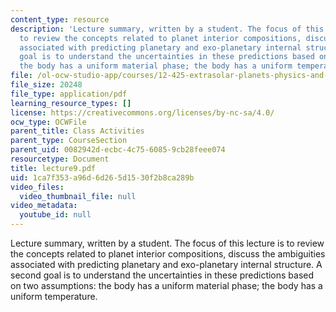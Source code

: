 ```yaml
---
content_type: resource
description: 'Lecture summary, written by a student. The focus of this lecture is
  to review the concepts related to planet interior compositions, discuss the ambiguities
  associated with predicting planetary and exo-planetary internal structure. A second
  goal is to understand the uncertainties in these predictions based on two assumptions:
  the body has a uniform material phase; the body has a uniform temperature.'
file: /ol-ocw-studio-app/courses/12-425-extrasolar-planets-physics-and-detection-techniques-fall-2007/1ca7f353a96d6d265d1530f2b8ca289b_lecture9.pdf
file_size: 20248
file_type: application/pdf
learning_resource_types: []
license: https://creativecommons.org/licenses/by-nc-sa/4.0/
ocw_type: OCWFile
parent_title: Class Activities
parent_type: CourseSection
parent_uid: 0082942d-ecbc-4c75-6085-9cb28feee074
resourcetype: Document
title: lecture9.pdf
uid: 1ca7f353-a96d-6d26-5d15-30f2b8ca289b
video_files:
  video_thumbnail_file: null
video_metadata:
  youtube_id: null
---
```

Lecture summary, written by a student. The focus of this lecture is to review the concepts related to planet interior compositions, discuss the ambiguities associated with predicting planetary and exo-planetary internal structure. A second goal is to understand the uncertainties in these predictions based on two assumptions: the body has a uniform material phase; the body has a uniform temperature.